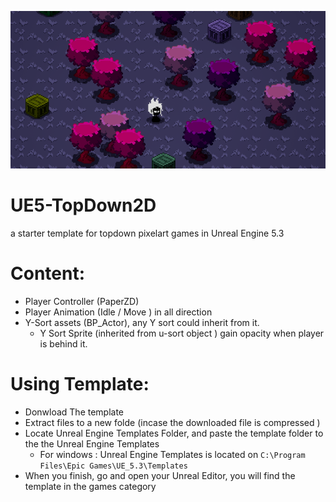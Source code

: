 ![UE5-TopDown2D Template Cover](https://raw.githubusercontent.com/Zer0xTJ/UE5-TopDown2D/main/Media/TopDown2DTemplate_Preview.png)

# UE5-TopDown2D
a starter template for topdown pixelart games in Unreal Engine 5.3


# Content:
- Player Controller (PaperZD)
- Player Animation (Idle / Move ) in all direction
- Y-Sort assets (BP_Actor), any Y sort could inherit from it.
  - Y Sort Sprite (inherited from u-sort object ) gain opacity when player is behind it.
 
# Using Template:
- Donwload The template
- Extract files to a new folde (incase the downloaded file is compressed )
- Locate Unreal Engine Templates Folder, and paste the template folder to the the Unreal Engine Templates
  - For windows : Unreal Engine Templates is located on `C:\Program Files\Epic Games\UE_5.3\Templates`
- When you finish, go and open your Unreal Editor, you will find the template in the games category




